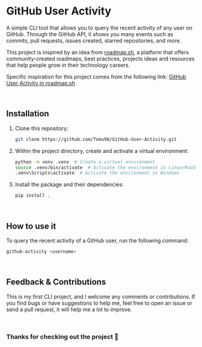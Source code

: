 # GitHub User Activity

A simple CLI tool that allows you to query the recent activity of any user on GitHub. Through the GitHub API, it shows you many events such as commits, pull requests, issues created, starred repositories, and more.

This project is inspired by an idea from [roadmap.sh](https://roadmap.sh), a platform that offers community-created roadmaps, best practices, projects ideas and resources that help people grow in their technology careers.

Specific inspiration for this project comes from the following link: [GitHub User Activity in roadmap.sh](https://roadmap.sh/projects/github-user-activity)

<br>

## Installation

1. Clone this repository:

   ```bash
   git clone https://github.com/Tomu98/GitHub-User-Activity.git
   ```

2. Within the project directory, create and activate a virtual environment:

   ```bash
   python -m venv .venv  # Create a virtual environment
   source .venv/bin/activate  # Activate the environment in Linux/MacOS
   .venv\Scripts\activate  # Activate the environment in Windows
   ```

3. Install the package and their dependencies:

   ```bash
   pip install .
   ```

<br>

## How to use it

To query the recent activity of a GitHub user, run the following command:

  ```bash
  github-activity <username>
  ```

<br>

## Feedback & Contributions

This is my first CLI project, and I welcome any comments or contributions. If you find bugs or have suggestions to help me, feel free to open an issue or send a pull request, it will help me a lot to improve.

<br>

### **Thanks for checking out the project 🤍**
